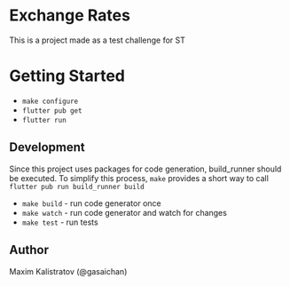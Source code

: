 # Exchange Rates

This is a project made as a test challenge for ST

# Getting Started
- `make configure`
- `flutter pub get`
- `flutter run`

## Development

Since this project uses packages for code generation, build_runner should be executed. To simplify
this process, `make` provides a short way to call `flutter pub run build_runner build`

- `make build` - run code generator once
- `make watch` - run code generator and watch for changes
- `make test` - run tests

## Author
Maxim Kalistratov (@gasaichan)